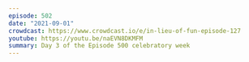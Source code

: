 ```yaml
---
episode: 502
date: "2021-09-01"
crowdcast: https://www.crowdcast.io/e/in-lieu-of-fun-episode-127
youtube: https://youtu.be/naEVN8DKMFM
summary: Day 3 of the Episode 500 celebratory week
---
```

